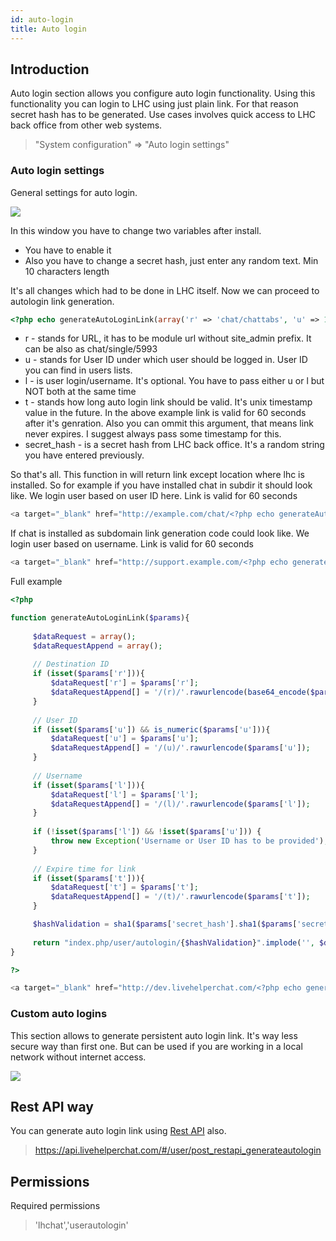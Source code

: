 ```yaml
---
id: auto-login
title: Auto login
---
```


## Introduction

Auto login section allows you configure auto login functionality. Using this functionality you can login to LHC using just plain link. For that reason secret hash has to be generated. Use cases involves quick access to LHC back office from other web systems.

> "System configuration" => "Auto login settings"

### Auto login settings

General settings for auto login.

![](/img/user/auto-login.jpg)

In this window you have to change two variables after install.

* You have to enable it
* Also you have to change a secret hash, just enter any random text. Min 10 characters length

It's all changes which had to be done in LHC itself. Now we can proceed to autologin link generation.

```php
<?php echo generateAutoLoginLink(array('r' => 'chat/chattabs', 'u' => 1,/* 'l' => 'admin', */ 't' => time() + 60, 'secret_hash' => '12456456456456fghfghfghfgh'))?>
```

 * r - stands for URL, it has to be module url without site_admin prefix. It can be also as chat/single/5993
 * u - stands for User ID under which user should be logged in. User ID you can find in users lists.
 * l - is user login/username. It's optional. You have to pass either u or l but NOT both at the same time
 * t - stands how long auto login link should be valid. It's unix timestamp value in the future. In the above example link is valid for 60 seconds after it's genration. Also you can ommit this argument, that means link never expires. I suggest always pass some timestamp for this.
 * secret_hash - is a secret hash from LHC back office. It's a random string you have entered previously.

So that's all. This function in will return link except location where lhc is installed. So for example if you have installed chat in subdir it should look like. We login user based on user ID here. Link is valid for 60 seconds


```php
<a target="_blank" href="http://example.com/chat/<?php echo generateAutoLoginLink(array('r' => 'chat/chattabs', 'u' => 1, 't' => time() + 60,  'secret_hash' => '12456456456456fghfghfghfgh'))?>">Login me</a>
```

If chat is installed as subdomain link generation code could look like. We login user based on username. Link is valid for 60 seconds

```php
<a target="_blank" href="http://support.example.com/<?php echo generateAutoLoginLink(array('r' => 'chat/chattabs', 'l' => 'admin', 't' => time() + 60, 'secret_hash' => '12456456456456fghfghfghfgh'))?>">Login me</a>
```

Full example
```php
<?php 

function generateAutoLoginLink($params){
    
     $dataRequest = array();
     $dataRequestAppend = array();
     
     // Destination ID
     if (isset($params['r'])){
         $dataRequest['r'] = $params['r'];
         $dataRequestAppend[] = '/(r)/'.rawurlencode(base64_encode($params['r']));
     }
     
     // User ID
     if (isset($params['u']) && is_numeric($params['u'])){
         $dataRequest['u'] = $params['u'];
         $dataRequestAppend[] = '/(u)/'.rawurlencode($params['u']);
     }
     
     // Username
     if (isset($params['l'])){
         $dataRequest['l'] = $params['l'];
         $dataRequestAppend[] = '/(l)/'.rawurlencode($params['l']);
     }
     
     if (!isset($params['l']) && !isset($params['u'])) {
         throw new Exception('Username or User ID has to be provided');
     }
     
     // Expire time for link
     if (isset($params['t'])){
         $dataRequest['t'] = $params['t'];
         $dataRequestAppend[] = '/(t)/'.rawurlencode($params['t']);
     }

     $hashValidation = sha1($params['secret_hash'].sha1($params['secret_hash'].implode(',', $dataRequest)));
     
     return "index.php/user/autologin/{$hashValidation}".implode('', $dataRequestAppend);
}

?>

<a target="_blank" href="http://dev.livehelperchat.com/<?php echo generateAutoLoginLink(array('r' => 'chat/chattabs', 'u' => 1,/* 'l' => 'admin', *//* 't' => time() + 50000 */ 'secret_hash' => '12456456456456fghfghfghfgh'))?>">Login me</a>
```

### Custom auto logins

This section allows to generate persistent auto login link. It's way less secure way than first one. But can be used if you are working in a local network without internet access.

![](/img/user/custom-auto-login.jpg)

## Rest API way

You can generate auto login link using [Rest API](development/rest-api.md) also.

> https://api.livehelperchat.com/#/user/post_restapi_generateautologin

## Permissions

Required permissions

> 'lhchat','userautologin'
